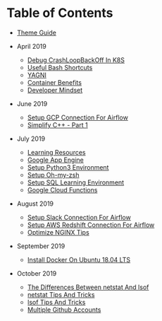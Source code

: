 # Table of Contents

* [Theme Guide](./theme_guide.md)

* April 2019
  * [Debug CrashLoopBackOff In K8S](201904/08_DebugCrashLoopBackOffInK8S.md)
  * [Useful Bash Shortcuts](201904/09_UsefulBashShortcuts.md)
  * [YAGNI](201904/10_YAGNI.md)
  * [Container Benefits](201904/19_ContainerBenefits.md)
  * [Developer Mindset](201904/23_DeveloperMindset.md)

* June 2019
  * [Setup GCP Connection For Airflow](201906/05_SetupGCPConnectionOnAirflow.md)
  * [Simplify C++ - Part 1](201906/14_SimplifyC++.md)

* July 2019
  * [Learning Resources](201907/01_LearningResources.md)
  * [Google App Engine](201907/18_GoogleAppEngine.md)
  * [Setup Python3 Environment](201907/19_SetupPython3Environment.md)
  * [Setup Oh-my-zsh](201907/24_SetupZshOnUbuntu.md)
  * [Setup SQL Learning Environment](201907/27_SetupSQLLearningEnvironment.md)
  * [Google Cloud Functions](201907/29_GoogleCloudFunctions.md)

* August 2019
  * [Setup Slack Connection For Airflow](201908/07_SetupSlackConnectionOnAirflow.md)
  * [Setup AWS Redshift Connection For Airflow](201908/08_SetupAWSRedshiftConnectionOnAirflow.md)
  * [Optimize NGINX Tips](201908/27_OptimizeNginxTips.md)

* September 2019
  * [Install Docker On Ubuntu 18.04 LTS](201909/23_InstallDockerOnUbuntu.md)

* October 2019
  * [The Differences Between netstat And lsof](201910/05_NetstatAndLsof.md)
  * [netstat Tips And Tricks](201910/05_NetstatTipsAndTricks.md)
  * [lsof Tips And Tricks](201910/06_LsofTipsAndTricks.md)
  * [Multiple Github Accounts](2019010/15_MultiGithubAccount.md)
